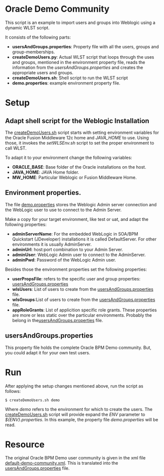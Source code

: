 # Oracle Demo Community
This script is an example to import users and groups into Weblogic using a dynamic WLST script. 

It consists of the following parts:
* **usersAndGroups.properties**: Property file with all the users, groups and group-memberships.
* **createDemoUsers.py**: Actual WLST script that loops through the uses and groups, mentioned in the environment property file, reads the information from the _usersAndGroups.properties_ and creates the appropriate users and groups.
* **createDemoUsers.sh**: Shell script to run the WLST script
* **demo.properties**:  example environment property file.

# Setup
## Adapt shell script for the Weblogic Installation
The [createDemoUsers.sh](createDemoUsers.sh) script starts with setting environment variables for the Oracle Fusion Middleware 12c home and _JAVA_HOME_ to use. Using those, it invokes the _setWLSEnv.sh_ script to set the proper environment to call WLST.

To adapt it to your environment change the following variables:
* **ORACLE_BASE**: Base folder of the Oracle installations on the host.
* **JAVA_HOME**: JAVA Home folder.
* **MW_HOME**: Particular Weblogic or Fusion Middleware Home.

## Environment properties.
The file [demo.properties](demo.properties) stores the Weblogic Admin server connection and the WebLogic user to use to connect to the Admin Server.

Make a copy for your target environment, like test or uat, and adapt the following properties:
* **adminServerName**: For the embedded WebLogic in SOA/BPM Quickstart (JDeveloper) installations it is called DefaultServer. For other environments it is usually AdminServer.
* **adminUrl**: host:port combination to your Admin Server. 
* **adminUser**: WebLogic Admin user to connect to the AdminServer.
* **adminPwd**: Password of the WebLogic Admin user.

Besides those the environment properties set the following properties:
* **userPropsFile**: refers to the specific user and group properties: [usersAndGroups.properties](usersAndGroups.properties)
* **wlsUsers**: List of users to create from the [usersAndGroups.properties](usersAndGroups.properties) file.
* **wlsGroups**:List of users to create from the [usersAndGroups.properties](usersAndGroups.properties) file.
* **appRoleGrants**: List of applicition specific role grants.
These properties are more or less static over the particular environments. Probably the belong in the[usersAndGroups.properties](usersAndGroups.properties) file.

## usersAndGroups.properties
This property file holds the complete Oracle BPM Demo community. But, you could adapt it for your own test users.

# Run
After applying the setup changes mentioned above, run the script as follows:

````
$ createDemoUsers.sh demo
````

Where _demo_ refers to the environment for which to create the users. The [createDemoUsers.sh](createDemoUsers.sh) script will provide expand the _ENV_ parameter to _${ENV}.properties_. In this example, the property file _demo.properties_ will be read.

# Resource
The original Oracle BPM Demo user community is given in the xml file [default-demo-community.xml](default-demo-community.xml). This is translated into the [usersAndGroups.properties](usersAndGroups.properties) file.
